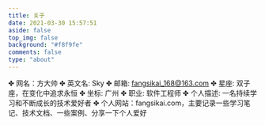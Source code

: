 ```yaml
---
title: 关于
date: 2021-03-30 15:57:51
aside: false
top_img: false
background: "#f8f9fe"
comments: false
type: "about"
---
```



✤ 网名：方大帅
✤ 英文名: Sky
✤ 邮箱: fangsikai_168@163.com
✤ 星座: 双子座，在变化中追求永恒
✤ 坐标: 广州
✤ 职业: 软件工程师
✤ 个人描述: 一名持续学习和不断成长的技术爱好者
✤ 个人网站：fangsikai.com，主要记录一些学习笔记、技术文档、一些案例、分享一下个人爱好